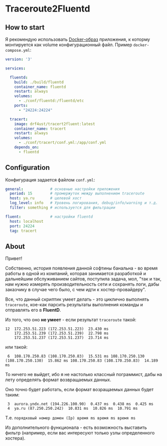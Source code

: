 # Traceroute2Fluentd

## How to start

Я рекомендую использовать [Docker-образ](https://hub.docker.com/r/drf4ust/tracert2fluent) приложения, к которму монтируется как volume конфигурационный файл.
Пример `docker-compose.yml`:

```yaml
version: '3'

services:

  fluentd:
    build: ./build/fluentd
    container_name: fluentd
    restart: always
    volumes:
      - ./conf/fluentd:/fluentd/etc
    ports:
      - "24224:24224"

  tracert:
    image: drf4ust/tracert2fluent:latest
    container_name: tracert
    restart: always
    volumes:
      - ./conf/tracert/conf.yml:/app/conf.yml
    depends_on:
      - fluentd
 ```

## Configuration

Конфигурация задается файлом `conf.yml`:

```yaml
general:            # основные настройки приложения
  period: 15        # промержуток между выполнением traceroute
  host: ya.ru       # целевой хост
  log_level: info   # Уровень логирования, debug/info/warning и т.д.
  filter: something # используется для фильтрации 

fluent:             # настройки fluentd
  host: localhost   
  port: 24224
  tag: tracert
  ```


## About

Привет!

Собственно, история появления данной софтины банальна - во время работы в одной из компаний, которая занимается разработкой и дальнейшим обслуживанием сайтов, поступила задача, мол, "так и так, нам нужно измерять производительность сети и сохранять логи, дабы заказчику в случае чего было, с чем идти к хостер-провайдеру".

Все, что данный скриптик умеет делать - это циклично выполнять `traceroute`, кое-как парсить результаты выполнения команды и отправлять его в **FluentD**.

Из того, что оно **не умеет** - если результат `traceroute` такой:

```
12  172.253.51.223 (172.253.51.223)  23.430 ms
    172.253.51.239 (172.253.51.239)  22.798 ms
    172.253.51.237 (172.253.51.237)  23.714 ms
```
или такой:
```
 6  108.170.250.83 (108.170.250.83)  15.531 ms 108.170.250.130 (108.170.250.130)  15.862 ms 108.170.250.83 (108.170.250.83)  14.189 ms
 ```
 То ничего не выйдет, ибо я не настолько классный пограммист, дабы на лету определять формат возвращаемых данных.

 Оно точно будет работать, если формат возращаемых данных будет таким:
 ```
  3  aurora.yndx.net (194.226.100.90)  0.437 ms  0.438 ms  0.425 ms
  4  ya.ru (87.250.250.242)  10.831 ms  10.826 ms  10.791 ms
```
Т.е. `порядковый номер домен (Ip) время ms время ms время ms`

Из дополнительного функционала - есть возможность выставить фильтр (например, если вас интересуют только узлы определенного хостера).

